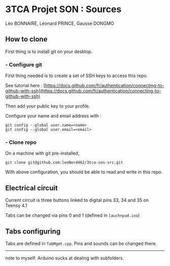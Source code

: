 # 3TCA Projet SON : Sources

Léo BONNAIRE, Léonard PRINCE, Gausse DONGMO

## How to clone

First thing is to install git on your desktop.

### - Configure git

First thing needed is to create a set of SSH keys to access this repo.

See tutorial here : [https://docs.github.com/fr/authentication/connecting-to-github-with-ssh](https://docs.github.com/fr/authentication/connecting-to-github-with-ssh)

Then add your public key to your profile.

Configure your name and email address with :

```shell
git config --global user.name=<name>
git config --global user.email=<email>
```

### - Clone repo 

On a machine with git pre-installed,

```shell
git clone git@github.com:leoNord462/3tca-son-src.git
```

With above configuration, you should be able to read and write in this repo.

## Electrical circuit

Current circuit is three buttons linked to digital pins 33, 34 and 35 on Teensy 4.1

Tabs can be changed via pins 0 and 1 (defined in ``lauchnpad.ino``)

## Tabs configuring

Tabs are defined in ``TabMgmt.cpp``. Pins and sounds can be changed there.

<hr>

note to myself: Arduino sucks at dealing with subfolders.
